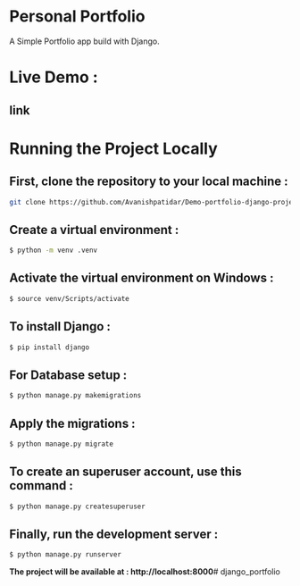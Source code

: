# Personal Portfolio

A Simple Portfolio app build with Django.

# Live Demo : 
<h2>link</h2>

# Running the Project Locally

## First, clone the repository to your local machine :

```bash
git clone https://github.com/Avanishpatidar/Demo-portfolio-django-project.git
```

## Create a virtual environment :

```bash
$ python -m venv .venv
```

## Activate the virtual environment on Windows :

```bash
$ source venv/Scripts/activate
```

## To install Django :

```bash
$ pip install django
```

## For Database setup :

```bash
$ python manage.py makemigrations
```

## Apply the migrations :

```bash
$ python manage.py migrate
```

## To create an superuser account, use this command :

```bash
$ python manage.py createsuperuser
```

## Finally, run the development server :

```bash
$ python manage.py runserver
```

<b>The project will be available at :   </b>  **http://localhost:8000**# django_portfolio
